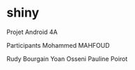 # shiny
Projet Android 4A  

Participants
Mohammed MAHFOUD

Rudy Bourgain
Yoan Osseni
Pauline Poirot
